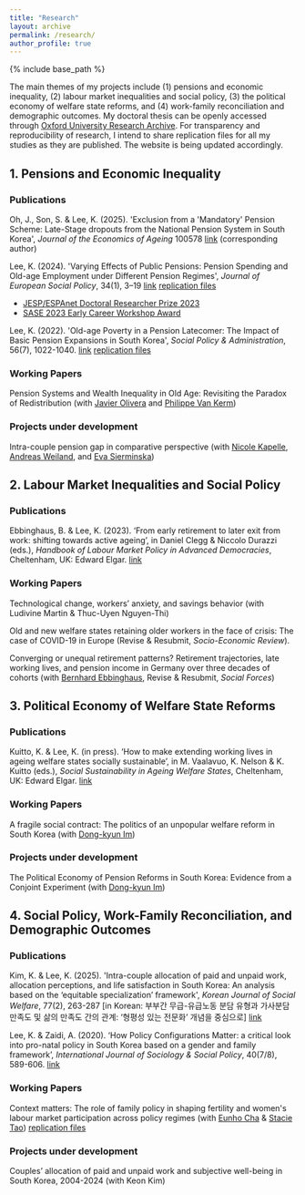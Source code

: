 ```yaml
---
title: "Research"
layout: archive
permalink: /research/
author_profile: true
---
```

{% include base_path %}

The main themes of my projects include (1) pensions and economic inequality, (2) labour market inequalities and social policy, (3) the political economy of welfare state reforms, and (4) work-family reconciliation and demographic outcomes.
My doctoral thesis can be openly accessed through [Oxford University Research Archive](https://ora.ox.ac.uk/objects/uuid:9b64014a-4796-4150-b772-40f323fb2ce1).
For transparency and reproducibility of research, I intend to share replication files for all my studies as they are published. The website is being updated accordingly. 

## 1. Pensions and Economic Inequality

### Publications
Oh, J., Son, S. & Lee, K. (2025). 'Exclusion from a 'Mandatory' Pension Scheme: Late-Stage dropouts from the National Pension System in South Korea', *Journal of the Economics of Ageing* 100578 [link](https://doi.org/10.1016/j.jeoa.2025.100578) (corresponding author)

Lee, K. (2024). 'Varying Effects of Public Pensions: Pension Spending and Old-age Employment under Different Pension Regimes', *Journal of European Social Policy*, 34(1), 3–19 [link](https://doi.org/10.1177/09589287231223391) [replication files](https://github.com/kunlee0910/jesp2024)
- [JESP/ESPAnet Doctoral Researcher Prize 2023](https://espanet.org/)
- [SASE 2023 Early Career Workshop Award](https://sase.org/events/early-career-workshop/)

Lee, K. (2022). 'Old-age Poverty in a Pension Latecomer: The Impact of Basic Pension Expansions in South Korea', *Social Policy & Administration*, 56(7), 1022-1040. [link](https://doi.org/10.1111/spol.12829) [replication files](https://github.com/kunlee0910/spa2022)

### Working Papers
Pension Systems and Wealth Inequality in Old Age: Revisiting the Paradox of Redistribution (with [Javier Olivera](https://sites.google.com/site/javierolive/) and [Philippe Van Kerm](http://prophil.vankerm.net/))

### Projects under development
Intra-couple pension gap in comparative perspective (with [Nicole Kapelle](https://nkapelle.github.io/), [Andreas Weiland](https://ls.sowi.tu-dortmund.de/en/professorship/team/dr-andreas-weiland/), and [Eva Sierminska](http://www.sierminska.eu/))


## 2. Labour Market Inequalities and Social Policy

### Publications
Ebbinghaus, B. & Lee, K. (2023). ‘From early retirement to later exit from work: shifting towards active ageing’, in Daniel Clegg & Niccolo Durazzi (eds.), *Handbook of Labour Market Policy in Advanced Democracies*, Cheltenham, UK: Edward Elgar. [link](https://www.elgaronline.com/doi/10.4337/9781800880887.00030)

### Working Papers
Technological change, workers’ anxiety, and savings behavior (with Ludivine Martin & Thuc-Uyen Nguyen-Thi)

Old and new welfare states retaining older workers in the face of crisis: The case of COVID-19 in Europe (Revise & Resubmit, *Socio-Economic Review*).

Converging or unequal retirement patterns? Retirement trajectories, late working lives, and pension income in Germany over three decades of cohorts (with [Bernhard Ebbinghaus](https://ebbinghaus.blog/), Revise & Resubmit, *Social Forces*)

## 3. Political Economy of Welfare State Reforms

### Publications
Kuitto, K. & Lee, K. (in press). ‘How to make extending working lives in ageing welfare states socially sustainable’, in M. Vaalavuo, K. Nelson & K. Kuitto (eds.), *Social Sustainability in Ageing Welfare States*, Cheltenham, UK: Edward Elgar. [link](https://www.elgaronline.com/edcollchap-oa/book/9781035318377/chapter7.xml)

### Working Papers
A fragile social contract: The politics of an unpopular welfare reform in South Korea (with [Dong-kyun Im](https://sociology.snu.ac.kr/en/snu__professor/im-dong-kyun/))

### Projects under development
The Political Economy of Pension Reforms in South Korea: Evidence from a Conjoint Experiment (with [Dong-kyun Im](https://sociology.snu.ac.kr/en/snu__professor/im-dong-kyun/))


## 4. Social Policy, Work-Family Reconciliation, and Demographic Outcomes

### Publications
Kim, K. & Lee, K. (2025). 'Intra-couple allocation of paid and unpaid work, allocation perceptions, and life satisfaction in South Korea: An analysis based on the ‘equitable specialization’ framework', *Korean Journal of Social Welfare*, 77(2), 263-287 [in Korean: 부부간 무급-유급노동 분담 유형과
가사분담 만족도 및 삶의 만족도 간의 관계: ‘형평성 있는 전문화’ 개념을 중심으로]  [link](https://www.kci.go.kr/kciportal/ci/sereArticleSearch/ciSereArtiView.kci?sereArticleSearchBean.artiId=ART003205957)

Lee, K. & Zaidi, A. (2020). ‘How Policy Configurations Matter: a critical look into pro-natal policy in South Korea based on a gender and family framework’, *International Journal of Sociology & Social Policy*, 40(7/8), 589-606. [link](https://doi.org/10.1108/IJSSP-12-2019-0260)

### Working Papers
Context matters: The role of family policy in shaping fertility and women's labour market participation across policy regimes (with [Eunho Cha](https://cprc.columbia.edu/directory/eunho-cha) & [Stacie Tao](https://chinacenter.socialwork.columbia.edu/people/stacie-tao)) [replication files](https://figshare.com/articles/dataset/cha_tao_lee_2024_dta/27018400)

### Projects under development
Couples’ allocation of paid and unpaid work and subjective well-being in South Korea, 2004-2024 (with Keon Kim)
